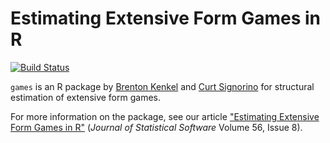 Estimating Extensive Form Games in R
====================================

[![Build Status](https://travis-ci.org/brentonk/games.svg?branch=master)](https://travis-ci.org/brentonk/games)

`games` is an R package by [Brenton Kenkel](http://www.bkenkel.com) and
[Curt Signorino](http://www.rochester.edu/College/psc/signorino/) for
structural estimation of extensive form games.

For more information on the package, see our article
["Estimating Extensive Form Games in R"](http://www.jstatsoft.org/v56/i08)
(*Journal of Statistical Software* Volume 56, Issue 8).
